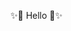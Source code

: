  ✨💞️ Hello 💞️✨

<!---
hyunju95/hyunju95 is a ✨ special ✨ repository because its `README.md` (this file) appears on your GitHub profile.
You can click the Preview link to take a look at your changes.
--->
